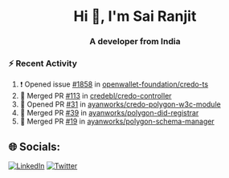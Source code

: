 <h1 align="center">Hi 👋, I'm Sai Ranjit</h1>
<h3 align="center">A developer from India</h3>

### :zap: Recent Activity

<!--START_SECTION:activity-->
1. ❗ Opened issue [#1858](https://github.com/openwallet-foundation/credo-ts/issues/1858) in [openwallet-foundation/credo-ts](https://github.com/openwallet-foundation/credo-ts)
2. 🎉 Merged PR [#113](https://github.com/credebl/credo-controller/pull/113) in [credebl/credo-controller](https://github.com/credebl/credo-controller)
3. 💪 Opened PR [#31](https://github.com/ayanworks/credo-polygon-w3c-module/pull/31) in [ayanworks/credo-polygon-w3c-module](https://github.com/ayanworks/credo-polygon-w3c-module)
4. 🎉 Merged PR [#39](https://github.com/ayanworks/polygon-did-registrar/pull/39) in [ayanworks/polygon-did-registrar](https://github.com/ayanworks/polygon-did-registrar)
5. 🎉 Merged PR [#19](https://github.com/ayanworks/polygon-schema-manager/pull/19) in [ayanworks/polygon-schema-manager](https://github.com/ayanworks/polygon-schema-manager)
<!--END_SECTION:activity-->

## 🌐 Socials:
[![LinkedIn](https://img.shields.io/badge/LinkedIn-%230077B5.svg?logo=linkedin&logoColor=white)](https://linkedin.com/in/sairanjit) [![Twitter](https://img.shields.io/badge/Twitter-%231DA1F2.svg?logo=Twitter&logoColor=white)](https://twitter.com/sairanjit_) 
